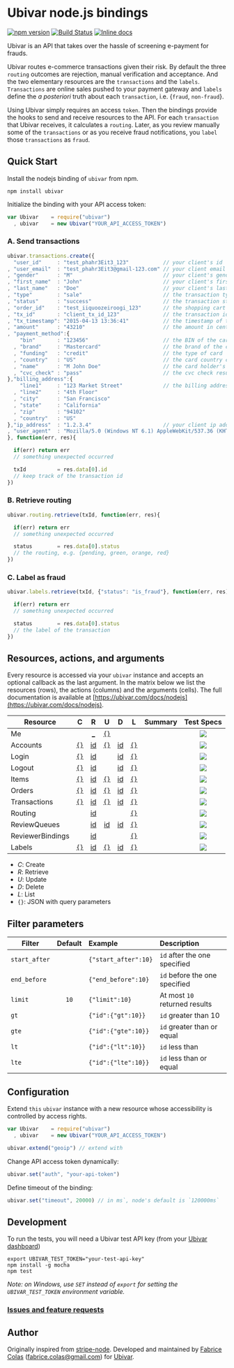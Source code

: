 # Ubivar node.js bindings 
[![npm version](https://badge.fury.io/js/ubivar.svg)](http://badge.fury.io/js/ubivar) [![Build Status](https://travis-ci.org/ubivar/ubivar-node.png?branch=master)](https://travis-ci.org/ubivar/ubivar-node)   [![Inline docs](http://inch-ci.org/github/ubivar/ubivar-node.svg?branch=master)](http://inch-ci.org/github/ubivar/ubivar-node)
 
Ubivar is an API that takes over the hassle of screening e-payment for
frauds. 

Ubivar routes e-commerce transactions given their risk. By default the three
`routing` outcomes are rejection, manual verification and acceptance. And the two
elementary resources are the `transactions` and the `labels`.  `Transactions`
are online sales pushed to your payment gateway and `labels` define the *a
posteriori* truth about each `transaction`, i.e. {`fraud`, `non-fraud`}. 

Using Ubivar simply requires an access `token`. Then the bindings provide the
hooks to send and receive resources to the API. For each `transaction` that
Ubivar receives, it calculates a `routing`. Later, as you review manually some of
the `transactions` or as you receive fraud notifications, you `label` 
those `transactions` as `fraud`. 

## Quick Start

Install the nodejs binding of `ubivar` from npm.

`npm install ubivar`

Initialize the binding with your API access token:

```js
var Ubivar    = require("ubivar")
  , ubivar    = new Ubivar("YOUR_API_ACCESS_TOKEN")
```

### A. Send transactions
```js
ubivar.transactions.create({
  "user_id"     : "test_phahr3Eit3_123"           // your client's id
, "user_email"  : "test_phahr3Eit3@gmail-123.com" // your client email
, "gender"      : "M"                             // your client's gender
, "first_name"  : "John"                          // your client's first name
, "last_name"   : "Doe"                           // your client's last name
, "type"        : "sale"                          // the transaction type
, "status"      : "success"                       // the transaction status 
, "order_id"    : "test_iiquoozeiroogi_123"       // the shopping cart id
, "tx_id"       : "client_tx_id_123"              // the transaction id 
, "tx_timestamp": "2015-04-13 13:36:41"           // the timestamp of this transaction
, "amount"      : "43210"                         // the amount in cents
, "payment_method":{
    "bin"       : "123456"                        // the BIN of the card
  , "brand"     : "Mastercard"                    // the brand of the card
  , "funding"   : "credit"                        // the type of card
  , "country"   : "US"                            // the card country code
  , "name"      : "M John Doe"                    // the card holder's name
  , "cvc_check" : "pass"                          // the cvc check result
},"billing_address":{
    "line1"     : "123 Market Street"             // the billing address
  , "line2"     : "4th Floor"                       
  , "city"      : "San Francisco"
  , "state"     : "California"
  , "zip"       : "94102"
  , "country"   : "US"
},"ip_address"  : "1.2.3.4"                       // your client ip address
, "user_agent"  : "Mozilla/5.0 (Windows NT 6.1) AppleWebKit/537.36 (KHTML, like Gecko) Chrome/41.0.2228.0 Safari/537.36"                        // your client's user agent
}, function(err, res){

  if(err) return err 
  // something unexpected occurred

  txId          = res.data[0].id 
  // keep track of the transaction id 
})
```

### B. Retrieve routing 

```js
ubivar.routing.retrieve(txId, function(err, res){

  if(err) return err
  // something unexpected occurred

  status        = res.data[0].status
  // the routing, e.g. {pending, green, orange, red}
})
```

### C. Label as fraud

```js
ubivar.labels.retrieve(txId, {"status": "is_fraud"}, function(err, res){

  if(err) return err
  // something unexpected occurred

  status        = res.data[0].status
  // the label of the transaction
})
```

## Resources, actions, and arguments 
Every resource is accessed via your `ubivar` instance and accepts an optional
callback as the last argument. In the matrix below we list the resources
(rows), the actions (columns) and the arguments (cells). The full documentation
is available at [https://ubivar.com/docs/nodejs](https://ubivar.com/docs/nodejs). 

| Resource      | C | R | U | D | L | Summary | Test Specs |
| ------------- |:-:|:-:|:-:|:-:|:----:|:-------:|:----------:|
| Me            |        |<a href="https://ubivar.com/docs/nodejs#retrieve_your_information">_</a>  |<a href="https://ubivar.com/docs/nodejs#retrieve_your_information">`{}`</a>|        |        | | [![](https://status.ubivar.com/ubivar-node/resources/me.svg)](https://github.com/ubivar/ubivar-node/blob/master/test/Resources/Me/spec.js) |
| Accounts      |<a href="https://ubivar.com/docs/nodejs#create_an_account">`{}`</a>|<a href="https://ubivar.com/docs/nodejs#retrieve_an_account">id</a>  |<a href="https://ubivar.com/docs/nodejs#update_an_account">`{}`</a>|<a href="https://ubivar.com/docs/nodejs#delete_an_account">id</a>|<a href="https://ubivar.com/docs/nodejs#list_accounts">`{}`</a>| | [![](https://status.ubivar.com/ubivar-node/resources/accounts.svg)](https://github.com/ubivar/ubivar-node/blob/master/test/Resources/Accounts/spec.js)|
| Login         |<a href="https://ubivar.com/docs/nodejs#create_login_event">`{}`</a>|<a href="https://ubivar.com/docs/nodejs#retrieve_login_event">id</a>  |        |<a href="https://ubivar.com/docs/nodejs#delete_login_event">id</a>|<a href="https://ubivar.com/docs/nodejs#list_login_events">`{}`</a>| | [![](https://status.ubivar.com/ubivar-node/resources/login.svg)](https://github.com/ubivar/ubivar-node/blob/master/test/Resources/Login/spec.js)| 
| Logout        |<a href="https://ubivar.com/docs/nodejs#create_logout_event">`{}`</a>|<a href="https://ubivar.com/docs/nodejs#retrieve_logout_event">id</a>  |        |<a href="https://ubivar.com/docs/nodejs#delete_logout_event">id</a>|<a href="https://ubivar.com/docs/nodejs#list_logout_events">`{}`</a>| |  [![](https://status.ubivar.com/ubivar-node/resources/logout.svg)](https://github.com/ubivar/ubivar-node/blob/master/test/Resources/Logout/spec.js)| 
| Items         |<a href="https://ubivar.com/docs/nodejs#create_item">`{}`</a>|<a href="https://ubivar.com/docs/nodejs#retrieve_item">id</a>  |<a href="https://ubivar.com/docs/nodejs#update_item">`{}`</a>|<a href="https://ubivar.com/docs/nodejs#delete_item">id</a>|<a href="https://ubivar.com/docs/nodejs#list_items">`{}`</a>| | [![](https://status.ubivar.com/ubivar-node/resources/items.svg)](https://github.com/ubivar/ubivar-node/blob/master/test/Resources/Items/spec.js)| 
| Orders  |<a href="https://ubivar.com/docs/nodejs#create_a_transaction">`{}`</a>| <a href="https://ubivar.com/docs/nodejs#retrieve_a_transaction">id</a>  |<a href="https://ubivar.com/docs/nodejs#update_a_transaction">`{}`</a>|<a href="https://ubivar.com/docs/nodejs#delete_a_transaction">id</a>|<a href="https://ubivar.com/docs/nodejs#list_orders">`{}`</a>| | [![](https://status.ubivar.com/ubivar-node/resources/orders.svg)](https://github.com/ubivar/ubivar-node/blob/master/test/Resources/Orders/spec.js)| 
| Transactions  |<a href="https://ubivar.com/docs/nodejs#create_a_transaction">`{}`</a>| <a href="https://ubivar.com/docs/nodejs#retrieve_a_transaction">id</a>  |<a href="https://ubivar.com/docs/nodejs#update_a_transaction">`{}`</a>|<a href="https://ubivar.com/docs/nodejs#delete_a_transaction">id</a>|<a href="https://ubivar.com/docs/nodejs#list_transactions">`{}`</a>| | [![](https://status.ubivar.com/ubivar-node/resources/transactions.svg)](https://github.com/ubivar/ubivar-node/blob/master/test/Resources/Transactions/spec.js)| 
| Routing | | <a href="https://ubivar.com/docs/nodejs#retrieve_a_routing">id</a>  | | |<a href="https://ubivar.com/docs/nodejs#list_routing">`{}`</a>| | [![](https://status.ubivar.com/ubivar-node/resources/routing.svg)](https://github.com/ubivar/ubivar-node/blob/master/test/Resources/Routing/spec.js)| 
| ReviewQueues | <a href="https://ubivar.com/docs/nodejs#create_a_reviewqueue"></a> | <a href="https://ubivar.com/docs/nodejs#retrieve_a_reviewqueue">id</a>  |  <a href="https://ubivar.com/docs/nodejs#update_a_reviewqueue">id</a> | <a href="https://ubivar.com/docs/nodejs#delete_a_reviewqueue">id</a> | <a href="https://ubivar.com/docs/nodejs#list_reviewqueues">`{}`</a>| | [![](https://status.ubivar.com/ubivar-node/resources/reviewqueues.svg)](https://github.com/ubivar/ubivar-node/blob/master/test/Resources/ReviewQueues/spec.js)| 
| ReviewerBindings | | <a href="https://ubivar.com/docs/nodejs#retrieve_a_reviewerbinding">id</a> | | |<a href="https://ubivar.com/docs/nodejs#list_reviewerbindings">`{}`</a>| | [![](https://status.ubivar.com/ubivar-node/resources/reviewerbindings.svg)](https://github.com/ubivar/ubivar-node/blob/master/test/Resources/ReviewerBindings/spec.js)| 
| Labels        |<a href="https://ubivar.com/docs/nodejs#create_label">`{}`</a>|<a href="https://ubivar.com/docs/nodejs#retrieve_label">id</a>  |<a href="https://ubivar.com/docs/nodejs#update_label">`{}`</a>|<a href="https://ubivar.com/docs/nodejs#delete_label">id</a>|<a href="https://ubivar.com/docs/nodejs#list_labels">`{}`</a>| | [![](https://status.ubivar.com/ubivar-node/resources/labels.svg)](https://github.com/ubivar/ubivar-node/blob/master/test/Resources/Labels/spec.js) | 

+ *C*: Create
+ *R*: Retrieve
+ *U*: Update
+ *D*: Delete
+ *L*: List
+ `{}`: JSON with query parameters

## Filter parameters

| Filter        | Default | Example             | Description                   |
| ------------- |:-------:|:--------------------|:------------------------------|
| `start_after` |         | `{"start_after":10}`| `id` after the one specified  |
| `end_before`  |         | `{"end_before":10}` | `id` before the one specified |
| `limit`       | `10`    | `{"limit":10}`      | At most `10` returned results |
| `gt`          |         | `{"id":{"gt":10}}`  | `id` greater than 10          |
| `gte`         |         | `{"id":{"gte":10}}` | `id` greater than or equal    |
| `lt`          |         | `{"id":{"lt":10}}`  | `id` less than                |
| `lte`         |         | `{"id":{"lte":10}}` | `id` less than or equal       |

## Configuration


Extend `this` `ubivar` instance with a new resource whose accessibility is
controlled by access rights.
```js
var Ubivar    = require("ubivar")
  , ubivar    = new Ubivar("YOUR_API_ACCESS_TOKEN")

ubivar.extend("geoip") // extend with 
```

Change API access token dynamically: 
```js
ubivar.set("auth", "your-api-token")
```

Define timeout of the binding:
```js
ubivar.set("timeout", 20000) // in ms`, node's default is `120000ms`
```

## Development

To run the tests, you will need a Ubivar test API key (from your [Ubivar dashboard](https://my.ubivar.com))

```
export UBIVAR_TEST_TOKEN="your-test-api-key"
npm install -g mocha
npm test
```
*Note: on Windows, use `SET` instead of `export` for setting the `UBIVAR_TEST_TOKEN` environment variable.*

### [Issues and feature requests](https://github.com/ubivar/ubivar-node/issues)

## Author

Originally inspired from [stripe-node](https://github.com/stripe/stripe-node). Developed and maintained by [Fabrice Colas](https://fabricecolas.me) ([fabrice.colas@gmail.com](mailto:fabrice.colas@gmail.com)) for [Ubivar](https://ubivar.com). 
